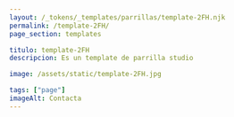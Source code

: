 ```yaml
---
layout: /_tokens/_templates/parrillas/template-2FH.njk
permalink: /template-2FH/
page_section: templates

titulo: template-2FH
descripcion: Es un template de parrilla studio

image: /assets/static/template-2FH.jpg

tags: ["page"]
imageAlt: Contacta
---
```

